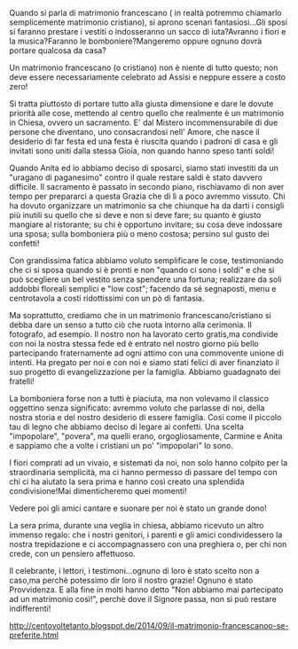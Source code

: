 ---
---
Quando si parla di matrimonio francescano ( in realtà potremmo chiamarlo semplicemente matrimonio cristiano), si aprono scenari fantasiosi...Gli sposi si faranno prestare i vestiti o indosseranno un sacco di iuta?Avranno i fiori e la musica?Faranno le bomboniere?Mangeremo oppure ognuno dovrà portare qualcosa da casa?

Un matrimonio francescano (o cristiano) non è niente di tutto questo; non deve essere necessariamente celebrato ad Assisi e neppure essere a costo zero!

Si tratta piuttosto di portare tutto alla giusta dimensione e dare le dovute priorità alle cose, mettendo al centro quello che realmente è un matrimonio in Chiesa, ovvero un sacramento. E' dal Mistero incommensurabile di due persone che diventano, uno consacrandosi nell' Amore, che nasce il desiderio di far festa ed una festa è riuscita quando i padroni di casa e gli invitati sono uniti dalla stessa Gioia, non quando hanno speso tanti soldi!


Quando Anita ed io abbiamo deciso di sposarci, siamo stati investiti da un "uragano di paganesimo" contro il quale restare saldi è stato davvero difficile. Il sacramento è passato in secondo piano, rischiavamo di non aver tempo per prepararci a questa Grazia che di lì a poco avremmo vissuto.
Chi ha dovuto organizzare un matrimonio sa che chiunque ha da darti i consigli più inutili su quello che si deve e non si deve fare; su quanto è giusto mangiare al ristorante; su chi è opportuno invitare; su cosa deve indossare una sposa; sulla bomboniera più o meno costosa; persino sul gusto dei confetti!

Con grandissima fatica abbiamo voluto semplificare le cose, testimoniando che ci si sposa quando si è pronti e non "quando ci sono i soldi" e che si può scegliere un bel vestito senza spendere una fortuna; realizzare da soli addobbi floreali semplici e "low cost"; facendo da sé segnaposti, menu e centrotavola a costi ridottissimi con un pò di fantasia.

Ma soprattutto, crediamo che in un matrimonio francescano/cristiano si debba dare un senso a tutto ciò che ruota intorno alla cerimonia. Il fotografo, ad esempio. Il nostro non ha lavorato certo gratis,ma condivide con noi la nostra stessa fede ed è entrato nel nostro giorno più bello partecipando fraternamente ad ogni attimo con una commovente unione di intenti. Ha pregato per noi e con noi e siamo stati felici di aver finanziato il suo progetto di evangelizzazione per la famiglia. Abbiamo guadagnato dei fratelli!

La bomboniera forse non a tutti è piaciuta, ma non volevamo il classico oggettino senza significato: avremmo voluto che parlasse di noi, della nostra storia e del nostro desiderio di essere famiglia. Così come il piccolo tau di legno che abbiamo deciso di legare ai confetti. Una scelta "impopolare", "povera", ma quelli erano, orgogliosamente, Carmine e Anita e sappiamo che a volte i cristiani un po' "impopolari" lo sono.

I fiori comprati ad un vivaio, e sistemati da noi,  non solo hanno colpito per la straordinaria semplicità, ma ci hanno permesso di passare del tempo con chi ci ha aiutato la sera prima e hanno così creato una splendida condivisione!Mai dimenticheremo quei momenti!

Vedere poi gli amici cantare e suonare per noi è stato un grande dono!

La sera prima, durante una veglia in chiesa, abbiamo ricevuto un altro immenso regalo: che i nostri genitori, i parenti e gli amici condividessero la nostra trepidazione e ci accompagnassero con una preghiera o, per chi non crede, con un pensiero affettuoso.

Il celebrante, i lettori, i testimoni...ognuno di loro è stato scelto non a caso,ma perchè potessimo dir loro il nostro grazie! Ognuno è stato Provvidenza.
E alla fine in molti hanno detto "Non abbiamo mai partecipato ad un matrimonio così!", perchè dove il Signore passa, non si può restare indifferenti!

http://centovoltetanto.blogspot.de/2014/09/il-matrimonio-francescanoo-se-preferite.html